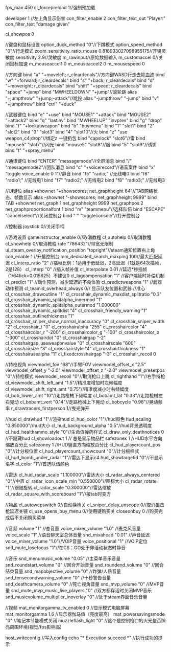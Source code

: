 fps_max 450
cl_forcepreload 1//强制预加载

developer 1 //左上角显示伤害
con_filter_enable 2
con_filter_text_out "Player:"
con_filter_text "damage given"

cl_showpos 0

//键盘和鼠标设置
option_duck_method "0"//下蹲模式
option_speed_method "0"//行走模式
zoom_sensitivity_ratio_mouse 0.818933027098955175//开镜灵敏度
sensitivity 2.9//灵敏度
m_rawinput//原始数据输入
m_customaccel 0//关闭鼠标加速
m_mouseaccel1 0
m_mouseaccel2 0
m_mousespeed 0

//方向键
bind "a" "+moveleft; r_cleardecals"//方向键WASD行走去除血迹
bind "w" "+forward; r_cleardecals"
bind "s" "+back; r_cleardecals"
bind "d" "+moveright; r_cleardecals"
bind "shift" "+speed; r_cleardecals"
bind "space" "+jump"
bind "MWHEELDOWN" "+jump"//滚轮跳
alias "+jumpthrow" "+jump;-attack"//跳投
alias "-jumpthrow" "-jump"
bind "v" "+jumpthrow"
bind "ctrl" "+duck"

//武器键位
bind "e" "+use"
bind "MOUSE1" "+attack"
bind "MOUSE2" "+attack2"
bind "q" "lastinv"
bind "MWHEELUP" "invprev"
bind "g" "drop"
bind "f" "+lookatweapon"
bind "b" "buymenu"
bind "1" "slot1"
bind "2" "slot2"
bind "3" "slot3"
bind "4" "slot10"//火
bind "z" "use weapon_c4;drop"//绑定z 一键扔包
bind "capslock" "slot6"//雷
bind "mouse5" "slot7"//闪光
bind "mouse5" "slot8"//烟
bind "5" "slot9"//诱饵
bind "t" "+spray_menu"

//通讯键位
bind "ENTER" "messagemode"//全屏消息
bind "/" "messagemode2"//团队消息
bind "c" "+voicerecord"//语音案件
bind "x" "toggle voice_enable 0 1"//静音
bind "f5" "radio;" //无线电0
bind "f6" "radio1;" //无线电1
bind "f7" "radio2;" //无线电2
bind "f8" "radio3;" //无线电3

//UI键位
alias +shownet "+showscores; net_graphheight 64"//TAB网络状态、帧数显示
alias -shownet "-showscores; net_graphheight 9999"
bind TAB +shownet
net_graph 1
net_graphheight 9999
net_graphpos 2
net_graphproportionalfont 1
bind "m" "teammenu"//选择队伍
bind "ESCAPE" "cancelselect"//关闭控制台
bind "`" "toggleconsole"//打开控制台

//控制器
joystick 0//关闭手柄

//游戏设置
gameinstructor_enable 0//取消教程
cl_autohelp 0//取消教程
cl_showhelp 0//取消教程
rate "786432"//带宽无限制
ui_steam_overlay_notification_position "topright"//steam通知位置右上角
con_enable 1 //开启控制台
mm_dedicated_search_maxping 100//最大匹配延迟
cl_interp_ratio "2" //插帧比例：1适用于低延迟，2高延迟（1就是64次插帧，2是128）
cl_interp "0" //插入帧补值
cl_interpolate 0.01 //延迟*秒插帧（1/64tick=0.015625）不建议0
cl_lagcompensation "1" //客户端延时补偿机制
cl_predict "1" //动作预测，减少延迟的不良体验
cl_predictweapons "1" //武器动作预测
cl_teamid_overhead_always 0// 显示队友位置和武器
//准心
cl_crosshair_drawoutline "1"
cl_crosshair_dynamic_maxdist_splitratio "0.3"
cl_crosshair_dynamic_splitalpha_innermod "1"
cl_crosshair_dynamic_splitalpha_outermod "1.000000"
cl_crosshair_dynamic_splitdist "4"
cl_crosshair_friendly_warning "1"
cl_crosshair_outlinethickness "1"
cl_crosshair_sniper_show_normal_inaccuracy "0"
cl_crosshair_sniper_width "2"
cl_crosshair_t "0"
cl_crosshairalpha "255"
cl_crosshaircolor "4"
cl_crosshaircolor_r "-200"
cl_crosshaircolor_g "-100"
cl_crosshaircolor_b "-300"
cl_crosshairdot "0"
cl_crosshairgap "-2"
cl_crosshairgap_useweaponvalue "0"
cl_crosshairscale "600"
cl_crosshairsize "3"
cl_crosshairstyle "4"
cl_crosshairthickness "1"
cl_crosshairusealpha "1"
cl_fixedcrosshairgap "-3"
cl_crosshair_recoil 0

//持枪视角
viewmodel_fov "68"//手臂FOV
viewmodel_offset_x "2.5"
viewmodel_offset_y "-2.0"
viewmodel_offset_z "-2.0"
viewmodel_presetpos "0"//持枪模式
viewmodel_recoil "0"//取消枪口上跳
cl_righthand "1"//右手持枪
cl_viewmodel_shift_left_amt "1.5"//精准度增加时左倾幅度
cl_viewmodel_shift_right_amt "0.75"//精准度减小时右倾幅度
cl_bob_lower_amt "10"//走路枪械下倾幅度
cl_bobamt_lat "0.33"//走路枪械左右晃动
cl_bobamt_vert "0.14"//走路枪械上下晃动
cl_bobcycle "0.98"//晃动频率
r_drawtracers_firstperson 1//曳光弹开

//hud
cl_drawhud "1"//渲染hud
cl_hud_color "1"//hud颜色
hud_scaling "0.850000"//hud大小
cl_hud_background_alpha "0.5"//hud背景透明度
cl_hud_healthammo_style "0"//生命值弹药样式
cl_draw_only_deathnotices 0 //不隐藏hud
cl_showloadout 1 // 总是显示物品栏
safezonex 1 //HUD水平方向缩放百分比
safezoney 1 //HUD竖直方向缩放百分比
cl_hud_playercount_pos "0"//计分板位置
cl_hud_playercount_showcount "0"//计分板样式
cl_hud_bomb_under_radar "1"//雷达下显示c4
hud_showtargetid "0"//不显示名字
cl_color "1"//首选队伍颜色

//雷达
cl_hud_radar_scale "1.100000"//雷达大小
cl_radar_always_centered "0"//中置
cl_radar_icon_scale_min "0.550000"//图标大小
cl_radar_rotate "1"//跟随旋转
cl_radar_scale "0.300000"//雷达缩放
cl_radar_square_with_scoreboard "1"//按tab时变方

//物品
cl_autowepswitch 0//自动换枪关
cl_sniper_delay_unscope 0//取消狙击枪延迟关镜
cl_use_opens_buy_menu 0//使用键购买关
closeonbuy 0 //购买完成后不关闭购买菜单

//音频
volume "1" //总音量
voice_mixer_volume "1.0" //麦克风音量
voice_scale "1" //语音聊天室总体音量
snd_mixahead "0.01" //声音延迟
voice_mixer_volume "1.0"//VOIP音量
voice_positional "1" //VOIP定位
snd_mute_losefocus "1"//在CS：GO处于非活动状态时静音

//音乐
snd_menumusic_volume "0.05" //主菜单音乐音量
snd_roundstart_volume "0" //回合开始音量
snd_roundend_volume "0" //回合结束音量
snd_mapobjective_volume "0" //炸弹/人质音量
snd_tensecondwarning_volume "0" //十秒警告音量
snd_deathcamera_volume "0" //死亡视角音量
snd_mvp_volume "0" //MVP音量
snd_mute_mvp_music_live_players "0" //双方都存活时关闭MVP音乐
snd_musicvolume_multiplier_inoverlay "0" //处于steam界面音乐音量

//视频
mat_monitorgamma_tv_enabled 0 //显示模式电脑屏幕
mat_monitorgamma 1.6 //显示器伽马值（亮度最高）
mat_powersavingsmode "0" //笔记本节能模式关闭
muzzleflash_light "0" //这个是控制枪口的火光是否照亮周围环境(视觉/fps影响高)

host_writeconfig //写入config
echo "* Execution succeed *" //执行成功的提示
